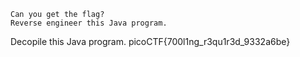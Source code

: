 ```
Can you get the flag?
Reverse engineer this Java program.
```

Decopile this Java program.
picoCTF{700l1ng_r3qu1r3d_9332a6be}